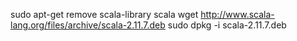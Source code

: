 
sudo apt-get remove scala-library scala
wget http://www.scala-lang.org/files/archive/scala-2.11.7.deb
sudo dpkg -i scala-2.11.7.deb
